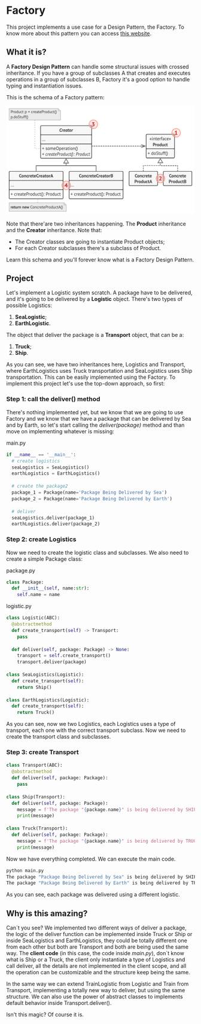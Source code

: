 # Factory

This project implements a use case for a Design Pattern, the Factory. To know more about this pattern you can access [this website](https://refactoring.guru/design-patterns/factory-method).

## What it is?

A **Factory Design Pattern** can handle some structural issues with crossed inheritance. If you have a group of subclasses A that creates and executes operations in a group of subclasses B, Factory it's a good option to handle typing and instantiation issues.

This is the schema of a Factory pattern:

![schema](/factory-schema.png)

Note that there'are two inheritances happening. The **Product** inheritance and the **Creator** inheritance. Note that:

- The Creator classes are going to instantiate Product objects;
- For each Creator subclasses there's a subclass of Product.

Learn this schema and you'll forever know what is a Factory Design Pattern.

## Project

Let's implement a Logistic system scratch. A package have to be delivered, and it's going to be delivered by a **Logistic** object. There's two types of possible Logistics: 

1. **SeaLogistic**;
2. **EarthLogistic**.

The object that deliver the package is a **Transport** object, that can be a:

1. **Truck**;
2. **Ship**.

As you can see, we have two inheritances here, Logistics and Transport, where EarthLogistics uses Truck transportation and SeaLogistics uses Ship transportation. This can be easily implemented using the Factory. To implement this project let's use the top-down approach, so first:

### Step 1: call the deliver() method

There's nothing implemented yet, but we know that we are going to use Factory and we know that we have a package that can be delivered by Sea and by Earth, so let's start calling the *deliver(package)* method and than move on implementing whatever is missing:

main.py

```python
if __name__ == '__main__':
  # create logistics
  seaLogistics = SeaLogistics()
  earthLogistics = EarthLogistics()

  # create the package2
  package_1 = Package(name='Package Being Delivered by Sea')
  package_2 = Package(name='Package Being Delivered by Earth')

  # deliver
  seaLogistics.deliver(package_1)
  earthLogistics.deliver(package_2)
```

### Step 2: create Logistics

Now we need to create the logistic class and subclasses. We also need to create a simple Package class:

package.py

```python
class Package:
  def __init__(self, name:str):
    self.name = name
```

logistic.py

```python
class Logistic(ABC):
  @abstractmethod
  def create_transport(self) -> Transport:
    pass

  def deliver(self, package: Package) -> None:
    transport = self.create_transport()
    transport.deliver(package)

class SeaLogistics(Logistic):
  def create_transport(self):
    return Ship()

class EarthLogistics(Logistic):
  def create_transport(self):
    return Truck()
```

As you can see, now we two Logistics, each Logistics uses a type of transport, each one with the correct transport subclass. Now we need to create the transport class and subclasses.

### Step 3: create Transport

```python
class Transport(ABC):
  @abstractmethod
  def deliver(self, package: Package):
    pass

class Ship(Transport):
  def deliver(self, package: Package):
    message = f'The package "{package.name}" is being delivered by SHIP'
    print(message)

class Truck(Transport):
  def deliver(self, package: Package):
    message = f'The package "{package.name}" is being delivered by TRUCK'
    print(message)
```

Now we have everything completed. We can execute the main code.

```bash
python main.py 
The package "Package Being Delivered by Sea" is being delivered by SHIP
The package "Package Being Delivered by Earth" is being delivered by TRUCK
```

As you can see, each package was delivered using a different logistic.

## Why is this amazing?

Can´t you see? We implemented two different ways of deliver a package, the logic of the deliver function can be implemented inside Truck or Ship or inside SeaLogistics and EarthLogistics, they could be totally different one from each other but both are Transport and both are being used the same way. The **client code** (in this case, the code inside *main.py*), don´t know what is Ship or a Truck, the client only instantiate a type of Logistics and call deliver, all the details are not implemented in the client scope, and all the operation can be customizable and the structure keep being the same.

In the same way we can extend TrainLogistic from Logistic and Train from Transport, implementing a totally new way to deliver, but using the same structure. We can also use the power of abstract classes to implements default behavior inside Transport.deliver().

Isn't this magic? Of course it is.
